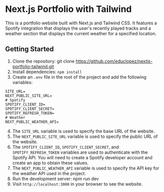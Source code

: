 # Next.js Portfolio with Tailwind
This is a portfolio website built with Next.js and Tailwind CSS. It features a Spotify integration that displays the user's recently played tracks and a weather section that displays the current weather for a specified location.

## Getting Started
1. Clone the repository: git clone https://github.com/educlopez/nextjs-portfolio-tailwind.git
2. Install dependencies: `npm install`
3. Create an `.env` file in the root of the project and add the following variables:

```env
SITE_URL=
NEXT_PUBLIC_SITE_URL=
# Spotify
SPOTIFY_CLIENT_ID=
SPOTIFY_CLIENT_SECRET=
SPOTIFY_REFRESH_TOKEN=
# Weather
NEXT_PUBLIC_WEATHER_API=
```

4. The `SITE_URL` variable is used to specify the base URL of the website.
5. The `NEXT_PUBLIC_SITE_URL` variable is used to specify the public URL of the website.
6. The `SPOTIFY_CLIENT_ID`, `SPOTIFY_CLIENT_SECRET`, and `SPOTIFY_REFRESH_TOKEN` variables are used to authenticate with the Spotify API. You will need to create a Spotify developer account and create an app to obtain these values.
7. The `NEXT_PUBLIC_WEATHER_API` variable is used to specify the API key for the weather API used in the project.
9. Run the development server: npm run dev
10. Visit `http://localhost:3000` in your browser to see the website.
